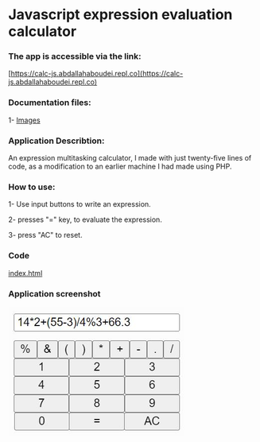 # Javascript expression evaluation calculator

### **The app is accessible via the link:**
[https://calc-js.abdallahaboudei.repl.co](https://calc-js.abdallahaboudei.repl.co)

### **Documentation files:**
1- [Images](/images/)

### **Application Describtion:**
An expression multitasking calculator, I made with just twenty-five lines of code, as a modification to an earlier machine I had made using PHP. 

### **How to use:**
1- Use input buttons to write an expression.

2- presses "=" key, to evaluate the expression.

3- press "AC" to reset.

### **Code**
[index.html](/index.html)

### **Application screenshot**
![Application Screenshot](/images/311573262_5439160029513814_5011677418161329024_n.jpg?raw=true "Optional Title")



